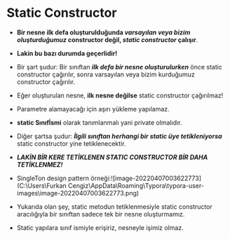 # Static Constructor



* __Bir nesne ilk defa oluşturulduğunda _varsayılan veya bizim oluşturduğumuz_ constructor değil, _static constructor_ çalışır__. 
* __Lakin bu bazı durumda geçerlidir!__
* Bir şart şudur: Bir sınıftan ___ilk defa bir nesne oluşturulurken___ önce static constructor çağırılır, sonra varsayılan veya bizim kurduğumuz constructor çağırılır.
* Eğer oluşturulan nesne, __ilk nesne değilse__ static constructor çağırılmaz!
* Parametre alamayacağı için aşırı yükleme yapılamaz.
* __static Sınıfİsmi__ olarak tanımlanmalı yani private olmalıdır. 
* Diğer şartsa şudur: ___İlgili sınıftan herhangi bir static üye tetikleniyorsa___ static constructor yine tetiklenecektir.
* ___LAKİN BİR KERE TETİKLENEN STATIC CONSTRUCTOR BİR DAHA TETİKLENMEZ!___

* SingleTon design pattern örneği:![image-20220407003622773](C:\Users\Furkan Cengiz\AppData\Roaming\Typora\typora-user-images\image-20220407003622773.png)

* Yukarıda olan şey, static metodun tetiklenmesiyle static constructor aracılığıyla bir sınıftan sadece tek bir nesne oluşturmamız.

* Static yapılara sınıf ismiyle erişiriz, nesneyle işimiz olmaz.